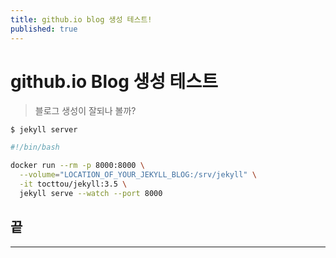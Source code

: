```yaml
---
title: github.io blog 생성 테스트!
published: true
---
```


# github.io Blog 생성 테스트
> 블로그 생성이 잘되나 볼까?   
   
`$ jekyll server`   
   
```bash
#!/bin/bash

docker run --rm -p 8000:8000 \
  --volume="LOCATION_OF_YOUR_JEKYLL_BLOG:/srv/jekyll" \
  -it tocttou/jekyll:3.5 \
  jekyll serve --watch --port 8000
```

## 끝
* * * 
